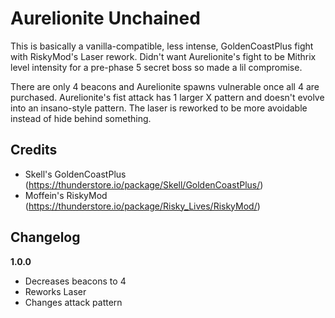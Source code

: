 # Aurelionite Unchained

This is basically a vanilla-compatible, less intense, GoldenCoastPlus fight with RiskyMod's Laser rework. Didn't want Aurelionite's fight to be Mithrix level intensity for a pre-phase 5 secret boss so made a lil compromise. 

There are only 4 beacons and Aurelionite spawns vulnerable once all 4 are purchased. Aurelionite's fist attack has 1 larger X pattern and doesn't evolve into an insano-style pattern. The laser is reworked to be more avoidable instead of hide behind something.

## Credits
- Skell's GoldenCoastPlus (https://thunderstore.io/package/Skell/GoldenCoastPlus/)
- Moffein's RiskyMod (https://thunderstore.io/package/Risky_Lives/RiskyMod/)

## Changelog
**1.0.0**

- Decreases beacons to 4
- Reworks Laser
- Changes attack pattern
